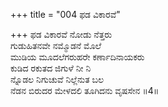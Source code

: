 +++
title = "004 ಫಡ ವಿಕಾರವೆ"

+++
ಫಡ ವಿಕಾರವೆ ನೋಡು ನೆತ್ತರು  
ಗುಡುಹಿತನವೇ ನಮ್ಮೊಡನೆ ಮೊಲೆ  
ಮುಡಿಯ ಮೂದಲೆಗರುಹರೇ ಕರ್ಣಾದಿನಾಯಕರು  
ಕುಡಿದ ರಕುತದ ಜಿಗುಳೆ ನೀ ನಿ  
ನ್ನೊಡಲ ನಿಗುಚುವೆ ನಿಲ್ಲೆನುತ ಬಲ  
ನೆಡನ ಬಿರುದರ ಮೇಳದಲಿ ತೂಗಿದನು ವೃಷಸೇನ      ॥4॥